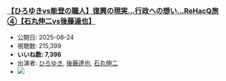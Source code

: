 ### [【ひろゆきvs能登の職人】復興の現実…行政への想い…ReHacQ旅④【石丸伸二vs後藤達也】](https://www.youtube.com/watch?v=_vOWo2VNv1w)
-   公開日: 2025-08-24
-   視聴数: 215,399
-   **いいね数: 7,396**
-   出演者: [ひろゆき](/rehacq_fan/people/ひろゆき "wikilink"), [後藤達也](/rehacq_fan/people/後藤達也 "wikilink"), [石丸伸二](/rehacq_fan/people/石丸伸二 "wikilink")
- [![](https://img.youtube.com/vi/_vOWo2VNv1w/hqdefault.jpg)](https://www.youtube.com/watch?v=_vOWo2VNv1w)
